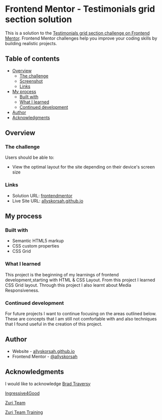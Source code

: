 # Frontend Mentor - Testimonials grid section solution

This is a solution to the [Testimonials grid section challenge on Frontend Mentor](https://www.frontendmentor.io/challenges/testimonials-grid-section-Nnw6J7Un7). Frontend Mentor challenges help you improve your coding skills by building realistic projects. 

## Table of contents

- [Overview](#overview)
  - [The challenge](#the-challenge)
  - [Screenshot](#screenshot)
  - [Links](#links)
- [My process](#my-process)
  - [Built with](#built-with)
  - [What I learned](#what-i-learned)
  - [Continued development](#continued-development)
- [Author](#author)
- [Acknowledgments](#acknowledgments)

## Overview

### The challenge

Users should be able to:

- View the optimal layout for the site depending on their device's screen size

### Links

- Solution URL: [frontendmentor](https://www.frontendmentor.io/solutions/testimonials-grid-design-SM7o7XF_Cn)
- Live Site URL: [allyskorsah.github.io](https://allyskorsah.github.io/Testimonials-Template/)


## My process

### Built with

- Semantic HTML5 markup
- CSS custom properties
- CSS Grid


### What I learned

This project is the beginning of my learnings of frontend development,starting with HTML & CSS Layout. From this project I learned CSS Grid layout. Through this project I also learnt about Media Responsiveness.


### Continued development
For future projects I want to continue focusing on the areas outlined below. These are concepts that I am still not comfortable with and also techniques that I found useful in the creation of this project.


## Author

- Website - [allyskorsah.github.io](https://allyskorsah.github.io/)
- Frontend Mentor - [@allyskorsah](https://www.frontendmentor.io/profile/allyskorsah)


## Acknowledgments

I would like to acknowledge [Brad Traversy](https://codepen.io/bradtraversy)

[Ingressive4Good](https://ingressive.org/)

[Zuri Team](https://zuri.team/) 

[Zuri Team Training](https://training.zuri.team/)
